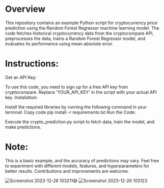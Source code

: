 # Overview
This repository contains an example Python script for cryptocurrency price prediction using the Random Forest Regressor machine learning model. The code fetches historical cryptocurrency data from the cryptocompare API, preprocesses the data, trains a Random Forest Regressor model, and evaluates its performance using mean absolute error.

# Instructions:

Get an API Key:

To use this code, you need to sign up for a free API key from cryptocompare. Replace 'YOUR_API_KEY' in the script with your actual API key.
Installation:

Install the required libraries by running the following command in your terminal:
Copy code
pip install -r requirements.txt
Run the Code:

Execute the crypto_prediction.py script to fetch data, train the model, and make predictions.

# Note:
This is a basic example, and the accuracy of predictions may vary.
Feel free to experiment with different models, features, and hyperparameters for better results.
Contributions and improvements are welcome.

![Screenshot 2023-12-26 103211](https://github.com/MoustAhmed/Crypto-Price-Prediction/assets/121663630/1009ac13-6a69-4a92-9d2f-11d6dea7e9cb)😅
![Screenshot 2023-12-26 103123](https://github.com/MoustAhmed/Crypto-Price-Prediction/assets/121663630/c42f5a78-280e-4056-8479-e99e4a97d711)

